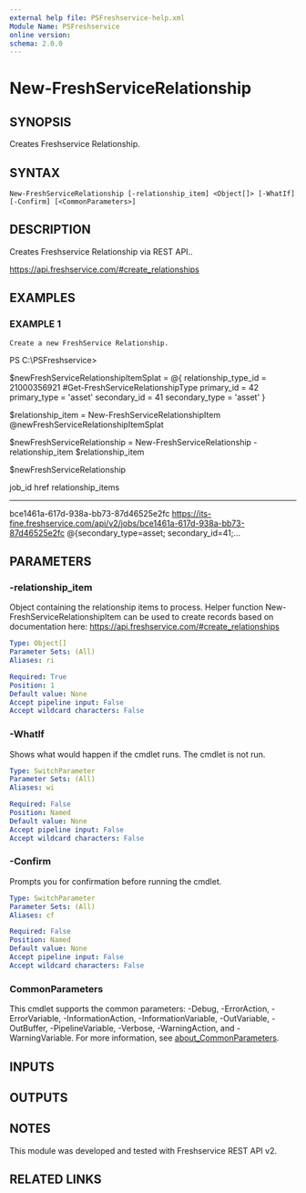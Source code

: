 ```yaml
---
external help file: PSFreshservice-help.xml
Module Name: PSFreshservice
online version:
schema: 2.0.0
---
```


# New-FreshServiceRelationship

## SYNOPSIS
Creates Freshservice Relationship.

## SYNTAX

```
New-FreshServiceRelationship [-relationship_item] <Object[]> [-WhatIf] [-Confirm] [<CommonParameters>]
```

## DESCRIPTION
Creates Freshservice Relationship via REST API..

https://api.freshservice.com/#create_relationships

## EXAMPLES

### EXAMPLE 1
```
Create a new FreshService Relationship.
```

PS C:\PSFreshservice\>

$newFreshServiceRelationshipItemSplat = @{
    relationship_type_id = 21000356921 #Get-FreshServiceRelationshipType
    primary_id           = 42
    primary_type         = 'asset'
    secondary_id         = 41
    secondary_type       = 'asset'
}

$relationship_item = New-FreshServiceRelationshipItem @newFreshServiceRelationshipItemSplat

$newFreshServiceRelationship = New-FreshServiceRelationship -relationship_item $relationship_item

$newFreshServiceRelationship

job_id                               href                                                                               relationship_items
------                               ----                                                                               ------------------
bce1461a-617d-938a-bb73-87d46525e2fc https://its-fine.freshservice.com/api/v2/jobs/bce1461a-617d-938a-bb73-87d46525e2fc @{secondary_type=asset; secondary_id=41;...

## PARAMETERS

### -relationship_item
Object containing the relationship items to process.
Helper function New-FreshServiceRelationshipItem
can be used to create records based on documentation here: https://api.freshservice.com/#create_relationships

```yaml
Type: Object[]
Parameter Sets: (All)
Aliases: ri

Required: True
Position: 1
Default value: None
Accept pipeline input: False
Accept wildcard characters: False
```

### -WhatIf
Shows what would happen if the cmdlet runs.
The cmdlet is not run.

```yaml
Type: SwitchParameter
Parameter Sets: (All)
Aliases: wi

Required: False
Position: Named
Default value: None
Accept pipeline input: False
Accept wildcard characters: False
```

### -Confirm
Prompts you for confirmation before running the cmdlet.

```yaml
Type: SwitchParameter
Parameter Sets: (All)
Aliases: cf

Required: False
Position: Named
Default value: None
Accept pipeline input: False
Accept wildcard characters: False
```

### CommonParameters
This cmdlet supports the common parameters: -Debug, -ErrorAction, -ErrorVariable, -InformationAction, -InformationVariable, -OutVariable, -OutBuffer, -PipelineVariable, -Verbose, -WarningAction, and -WarningVariable. For more information, see [about_CommonParameters](http://go.microsoft.com/fwlink/?LinkID=113216).

## INPUTS

## OUTPUTS

## NOTES
This module was developed and tested with Freshservice REST API v2.

## RELATED LINKS
